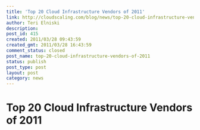 ```yaml
---
title: 'Top 20 Cloud Infrastructure Vendors of 2011'
link: http://cloudscaling.com/blog/news/top-20-cloud-infrastructure-vendors-of-2011/
author: Teri Elniski
description: 
post_id: 415
created: 2011/03/28 09:43:59
created_gmt: 2011/03/28 16:43:59
comment_status: closed
post_name: top-20-cloud-infrastructure-vendors-of-2011
status: publish
post_type: post
layout: post
category: news
---
```


# Top 20 Cloud Infrastructure Vendors of 2011

